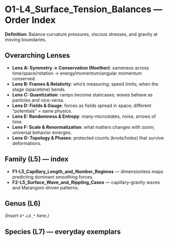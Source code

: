 # O1-L4_Surface_Tension_Balances — Order Index
**Definition:** Balance curvature pressures, viscous stresses, and gravity at moving boundaries.

## Overarching Lenses

- **Lens A: Symmetry -> Conservation (Noether)**: sameness across time/space/rotation → energy/momentum/angular momentum conserved.
- **Lens B: Frames & Relativity**: who’s measuring; speed limits; when the stage (spacetime) bends.
- **Lens C: Quantization**: ramps become staircases; waves behave as particles and vice-versa.
- **Lens D: Fields & Gauge**: forces as fields spread in space; different “potentials” = same physics.
- **Lens E: Randomness & Entropy**: many-microstates, noise, arrows of time.
- **Lens F: Scale & Renormalization**: what matters changes with zoom; universal behavior emerges.
- **Lens G: Topology & Phases**: protected counts (knots/holes) that survive deformations.

## Family (L5) — index
- **F1-L5_Capillary_Length_and_Number_Regimes** — dimensionless maps predicting dominant smoothing forces.
- **F2-L5_Surface_Wave_and_Rippling_Cases** — capillary-gravity waves and Marangoni-driven patterns.

## Genus (L6)
_(Insert `G*-L6_*` here.)_

## Species (L7) — everyday exemplars
